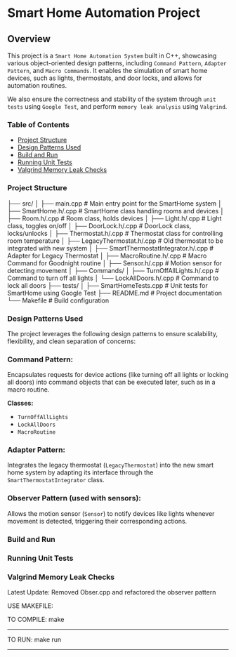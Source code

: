 # Smart Home Automation Project

## Overview

This project is a `Smart Home Automation System` built in C++, showcasing various object-oriented design patterns, including `Command Pattern`, `Adapter Pattern`, and `Macro Commands`. It enables the simulation of smart home devices, such as lights, thermostats, and door locks, and allows for automation routines.

We also ensure the correctness and stability of the system through `unit tests` using `Google Test`, and perform `memory leak analysis` using `Valgrind`.

### Table of Contents
- [Project Structure](#project-structure)
- [Design Patterns Used](#design-patterns-used)
- [Build and Run](#build-and-run)
- [Running Unit Tests](#running-unit-tests)
- [Valgrind Memory Leak Checks](#valgrind-memory-leak-checks)

### Project Structure

├── src/
│   ├── main.cpp                   # Main entry point for the SmartHome system
│   ├── SmartHome.h/.cpp            # SmartHome class handling rooms and devices
│   ├── Room.h/.cpp                 # Room class, holds devices
│   ├── Light.h/.cpp                # Light class, toggles on/off
│   ├── DoorLock.h/.cpp             # DoorLock class, locks/unlocks
│   ├── Thermostat.h/.cpp           # Thermostat class for controlling room temperature
│   ├── LegacyThermostat.h/.cpp     # Old thermostat to be integrated with new system
│   ├── SmartThermostatIntegrator.h/.cpp  # Adapter for Legacy Thermostat
│   ├── MacroRoutine.h/.cpp         # Macro Command for Goodnight routine
│   ├── Sensor.h/.cpp               # Motion sensor for detecting movement
│   ├── Commands/
│       ├── TurnOffAllLights.h/.cpp # Command to turn off all lights
│       └── LockAllDoors.h/.cpp     # Command to lock all doors
├── tests/
│   ├── SmartHomeTests.cpp          # Unit tests for SmartHome using Google Test
├── README.md                       # Project documentation
└── Makefile                        # Build configuration



### Design Patterns Used

The project leverages the following design patterns to ensure scalability, flexibility, and clean separation of concerns:

### Command Pattern:
Encapsulates requests for device actions (like turning off all lights or locking all doors) into command objects that can be executed later, such as in a macro routine.

**Classes:**
- `TurnOffAllLights`
- `LockAllDoors`
- `MacroRoutine`

### Adapter Pattern:
Integrates the legacy thermostat (`LegacyThermostat`) into the new smart home system by adapting its interface through the `SmartThermostatIntegrator` class.

### Observer Pattern (used with sensors):
Allows the motion sensor (`Sensor`) to notify devices like lights whenever movement is detected, triggering their corresponding actions.

### Build and Run

### Running Unit Tests

### Valgrind Memory Leak Checks


Latest Update:
  Removed Obser.cpp and refactored the observer pattern



USE MAKEFILE:

TO COMPILE: make
___________
TO RUN: make run
_______
  



